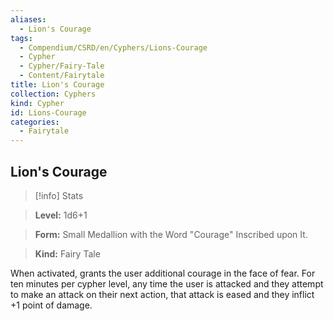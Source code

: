 ```yaml
---
aliases:
  - Lion's Courage
tags:
  - Compendium/CSRD/en/Cyphers/Lions-Courage
  - Cypher
  - Cypher/Fairy-Tale
  - Content/Fairytale
title: Lion's Courage
collection: Cyphers
kind: Cypher
id: Lions-Courage
categories:
  - Fairytale
---
```

## Lion's Courage    
>[!info] Stats    
> **Level:** 1d6+1    
> **Form:** Small Medallion with the Word "Courage" Inscribed upon It.    
> **Kind:** Fairy Tale  
    
When activated, grants the user additional courage in the face of fear. For ten minutes per cypher level, any time the user is attacked and they attempt to make an attack on their next action, that attack is eased and they inflict +1 point of damage.
